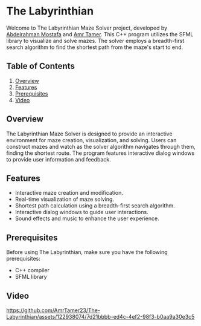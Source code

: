 # The Labyrinthian

Welcome to The Labyrinthian Maze Solver project, developed by [Abdelrahman Mostafa](https://github.com/AbdelrahmanMoustafa) and [Amr Tamer](https://github.com/AmrTamer23). This C++ program utilizes the SFML library to visualize and solve mazes. The solver employs a breadth-first search algorithm to find the shortest path from the maze's start to end.

## Table of Contents

1. [Overview](#overview)
2. [Features](#features)
3. [Prerequisites](#prerequisites)
4. [Video](#video)

   
## Overview

The Labyrinthian Maze Solver is designed to provide an interactive environment for maze creation, visualization, and solving. Users can construct mazes and watch as the solver algorithm navigates through them, finding the shortest route. The program features interactive dialog windows to provide user information and feedback.

## Features

- Interactive maze creation and modification.
- Real-time visualization of maze solving.
- Shortest path calculation using a breadth-first search algorithm.
- Interactive dialog windows to guide user interactions.
- Sound effects and music to enhance the user experience.

## Prerequisites

Before using The Labyrinthian, make sure you have the following prerequisites:

- C++ compiler
- SFML library

## Video

https://github.com/AmrTamer23/The-Labyrinthian/assets/122938074/7d21bbbb-ed4c-4ef2-98f3-b0aa9a30e3c5


